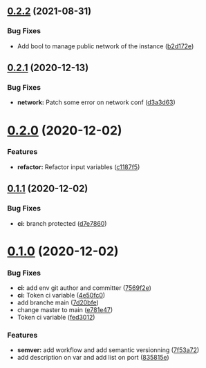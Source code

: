 ## [0.2.2](https://github.com/tf-openstack-modules/terraform-openstack-instances/compare/v0.2.1...v0.2.2) (2021-08-31)


### Bug Fixes

* Add bool to manage public network of the instance ([b2d172e](https://github.com/tf-openstack-modules/terraform-openstack-instances/commit/b2d172e5a3bc1b1f222d1e79379a76fb7f8d9909))

## [0.2.1](https://github.com/tf-openstack-modules/terraform-openstack-instances/compare/v0.2.0...v0.2.1) (2020-12-13)


### Bug Fixes

* **network:** Patch some error on network conf ([d3a3d63](https://github.com/tf-openstack-modules/terraform-openstack-instances/commit/d3a3d63267b20a3b0124da98b0a05a3dc35087a1))

# [0.2.0](https://github.com/tf-openstack-modules/terraform-openstack-instances/compare/v0.1.1...v0.2.0) (2020-12-02)


### Features

* **refactor:** Refactor input variables ([c1187f5](https://github.com/tf-openstack-modules/terraform-openstack-instances/commit/c1187f52f621fea70412bd5a1d2899d962bf6c4f))

## [0.1.1](https://github.com/tf-openstack-modules/terraform-openstack-instances/compare/v0.1.0...v0.1.1) (2020-12-02)


### Bug Fixes

* **ci:** branch protected ([d7e7860](https://github.com/tf-openstack-modules/terraform-openstack-instances/commit/d7e7860c8338e0d5d064158e5ce5a83fbacb6e7c))

# [0.1.0](https://github.com/tf-openstack-modules/terraform-openstack-instances/compare/v0.0.1...v0.1.0) (2020-12-02)


### Bug Fixes

* **ci:** add env git author and committer ([7569f2e](https://github.com/tf-openstack-modules/terraform-openstack-instances/commit/7569f2eaf8369476034456d725939183353aba00))
* **ci:** Token ci variable ([4e50fc0](https://github.com/tf-openstack-modules/terraform-openstack-instances/commit/4e50fc09e4e8098edbd1f6b7839572da82f95c15))
* add branche main ([7d20bfe](https://github.com/tf-openstack-modules/terraform-openstack-instances/commit/7d20bfee96ca0a3ab9cbb38ae5296117f9a28941))
* change master to main ([e781e47](https://github.com/tf-openstack-modules/terraform-openstack-instances/commit/e781e47d174429a0aac0a0f61e989978c437f6ef))
* Token ci variable ([fed3012](https://github.com/tf-openstack-modules/terraform-openstack-instances/commit/fed30120a1c502895bad9acebee93ca16ddcc66d))


### Features

* **semver:** add workflow and add semantic versionning ([7f53a72](https://github.com/tf-openstack-modules/terraform-openstack-instances/commit/7f53a72ec768417795577a3322a4bf0746d69730))
* add description on var and add list on port ([835815e](https://github.com/tf-openstack-modules/terraform-openstack-instances/commit/835815efa24f2757c86b7cd203e3adb6be7923c2))
